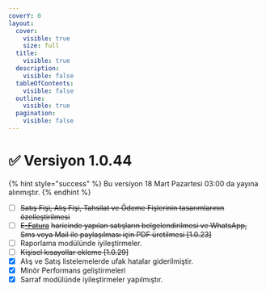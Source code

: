 ```yaml
---
coverY: 0
layout:
  cover:
    visible: true
    size: full
  title:
    visible: true
  description:
    visible: false
  tableOfContents:
    visible: false
  outline:
    visible: true
  pagination:
    visible: false
---
```


# ✅ Versiyon 1.0.44

{% hint style="success" %}
Bu versiyon 18 Mart Pazartesi 03:00 da yayına alınmıştır.
{% endhint %}

* [ ] ~~Satış Fişi, Alış Fişi, Tahsilat ve Ödeme Fişlerinin tasarımlarının özelleştirilmesi~~
* [ ] ~~E~~[~~-Fatura~~](https://www.muhasip.com.tr/e-fatura-entegrator) ~~haricinde yapılan satışların belgelendirilmesi ve WhatsApp, Sms veya Mail ile paylaşılması için PDF üretilmesi \[1.0.23]~~
* [ ] Raporlama modülünde iyileştirmeler.
* [ ] ~~Kişisel kısayollar ekleme \[1.0.29]~~
* [x] Alış ve Satış listelemelerde ufak hatalar giderilmiştir.
* [x] Minör Performans geliştirmeleri
* [x] Sarraf modülünde iyileştirmeler yapılmıştır.
